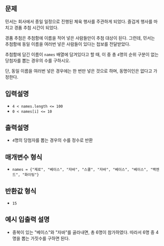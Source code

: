 ## 문제
민서는 회사에서 종일 일정으로 진행된 체육 행사를 주관하게 되었다. 즐겁게 행사를 마치고 경품 추첨 시간이 되었다.

경품 추첨은 추첨함에 이름을 적어 넣은 사람들만이 추첨 대상이 된다. 그런데, 민서는 추첨함에 동일 이름을 여러번 넣은 사람들이 있다는 첩보를 전달받았다.

추첨함에 담긴 이름이 ```names``` 배열에 담겨있다고 할 때, 이 중 총 ```4```명의 순위 구분이 없는 당첨자를 뽑는 경우의 수를 구하시오.

단, 동일 이름을 여러번 넣은 경우에는 한 번만 넣은 것으로 하며, 동명이인은 없다고 가정한다.

## 입력설명
- ```4 < names.length <= 100```
- ```0 < names[i] <= 10```

## 출력설명
- ```4```명의 당첨자를 뽑는 경우의 수를 정수로 반환

## 매개변수 형식
- ```names = {"제로", "베이스", "자바", "스쿨", "자바", "베이스", "베이스", "백엔드", "화이팅"}```

## 반환값 형식
- ```15```

## 예시 입출력 설명
- 중복이 있는 "베이스"와 "자바"를 골라내면, 총 6명이 참가하였다. 따라서 6명 중 4명을 뽑는 가짓수를 구하면 된다.